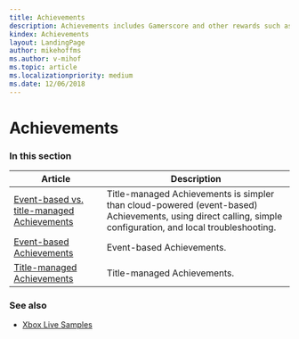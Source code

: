 ```yaml
---
title: Achievements
description: Achievements includes Gamerscore and other rewards such as digital artwork, new maps, characters, and stat boosts.
kindex: Achievements
layout: LandingPage
author: mikehoffms
ms.author: v-mihof
ms.topic: article
ms.localizationpriority: medium
ms.date: 12/06/2018
---
```


# Achievements


### In this section

| Article | Description |
|---------|-------------|
| [Event-based vs. title-managed Achievements](live-achievements-eb-vs-tm.md) | Title-managed Achievements is simpler than cloud-powered (event-based) Achievements, using direct calling, simple configuration, and local troubleshooting. |
| [Event-based Achievements](event-based/live-achievements-eb-nav.md) | Event-based Achievements. |
| [Title-managed Achievements](title-managed/live-achievements-tm-nav.md) | Title-managed Achievements. |


### See also

* [Xbox Live Samples](../../../api-ref/live-samples.md)
